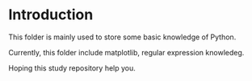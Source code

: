 # Introduction
This folder is mainly used to store some basic knowledge of Python.

Currently, this folder include matplotlib, regular expression knowledeg.

Hoping this study repository help you.
